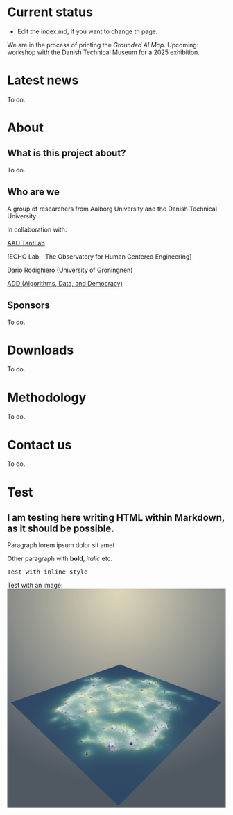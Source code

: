 # Current status

- Edit the index.md, if you want to change th page. 

We are in the process of printing the *Grounded AI Map*.
Upcoming: workshop with the Danish Technical Museum for a 2025 exhibition.

# Latest news

To do.

# About

## What is this project about?

To do.

## Who are we

A group of researchers from Aalborg University and the Danish Technical University.

In collaboration with: 

[AAU TantLab](https://www.en.culture.aau.dk/research/research-groups/tantlab)

[ECHO Lab - The Observatory for Human Centered Engineering]

[Dario Rodighiero](https://dariorodighiero.com) (University of Groningnen) 

[ADD (Algorithms, Data, and Democracy)](https://algorithms.dk)



## Sponsors

To do.

# Downloads

To do.

# Methodology

To do.

# Contact us

To do.

# Test

<div>
  <h2>I am testing here writing HTML within Markdown, as it should be possible.</h2>
  <p>Paragraph lorem ipsum dolor sit amet</p>
  <p>Other paragraph with <strong>bold</strong>, <em>italic</em> etc.</p>
  <p style="font-family:Monospace">Test with inline style</p>
  <p>Test with an image: <img src="/Images/logo.png"></p>
</div>


